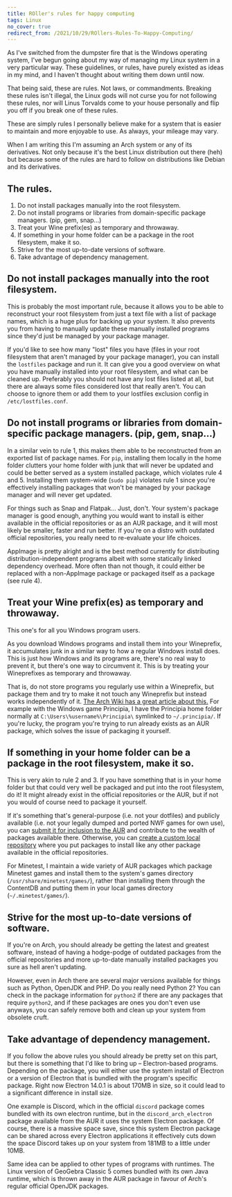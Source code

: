 ```yaml
---
title: ROller's rules for happy computing
tags: Linux
no_cover: true
redirect_from: /2021/10/29/ROllers-Rules-To-Happy-Computing/
---
```


As I've switched from the dumpster fire that is the Windows operating system, I've begun going about my way of managing my Linux system in a very particular way. These guidelines, or rules, have purely existed as ideas in my mind, and I haven't thought about writing them down until now.

<!--more-->

That being said, these are rules. Not laws, or commandments. Breaking these rules isn't illegal, the Linux gods will not curse you for not following these rules, nor will Linus Torvalds come to your house personally and flip you off if you break one of these rules.

These are simply rules I personally believe make for a system that is easier to maintain and more enjoyable to use. As always, your mileage may vary.

When I am writing this I'm assuming an Arch system or any of its derivatives. Not only because it's the best Linux distribution out there (heh) but because some of the rules are hard to follow on distributions like Debian and its derivatives.

## The rules.
1. Do not install packages manually into the root filesystem.
2. Do not install programs or libraries from domain-specific package managers. (pip, gem, snap...)
3. Treat your Wine prefix(es) as temporary and throwaway.
4. If something in your home folder can be a package in the root filesystem, make it so.
5. Strive for the most up-to-date versions of software.
6. Take advantage of dependency management.

## Do not install packages manually into the root filesystem.
This is probably the most important rule, because it allows you to be able to reconstruct your root filesystem from just a text file with a list of package names, which is a huge plus for backing up your system. It also prevents you from having to manually update these manually installed programs since they'd just be managed by your package manager.

If you'd like to see how many "lost" files you have (files in your root filesystem that aren't managed by your package manager), you can install the `lostfiles` package and run it. It can give you a good overview on what you have manually installed into your root filesystem, and what can be cleaned up. Preferably you should not have any lost files listed at all, but there are always some files considered lost that really aren't. You can choose to ignore them or add them to your lostfiles exclusion config in `/etc/lostfiles.conf`.

## Do not install programs or libraries from domain-specific package managers. (pip, gem, snap...)
In a similar vein to rule 1, this makes them able to be reconstructed from an exported list of package names. For `pip`, installing them locally in the home folder clutters your home folder with junk that will never be updated and could be better served as a system installed package, which violates rule 4 and 5. Installing them system-wide (`sudo pip`) violates rule 1 since you're effectively installing packages that won't be managed by your package manager and will never get updated.

For things such as Snap and Flatpak... Just, don't. Your system's package manager is good enough, anything you would want to install is either available in the official repositories or as an AUR package, and it will most likely be smaller, faster and run better. If you're on a distro with outdated official repositories, you really need to re-evaluate your life choices.

AppImage is pretty alright and is the best method currently for distributing distribution-independent programs albeit with some statically linked dependency overhead. More often than not though, it could either be replaced with a non-AppImage package or packaged itself as a package (see rule 4).

## Treat your Wine prefix(es) as temporary and throwaway.
This one's for all you Windows program users.

As you download Windows programs and install them into your Wineprefix, it accumulates junk in a similar way to how a regular Windows install does. This is just how Windows and its programs are, there's no real way to prevent it, but there's one way to circumvent it. This is by treating your Wineprefixes as temporary and throwaway.

That is, do not store programs you regularly use within a Wineprefix, but package them and try to make it not touch any Wineprefix but instead works independently of it. [The Arch Wiki has a great article about this.](https://wiki.archlinux.org/title/Wine_package_guidelines) For example with the Windows game Principia, I have the Principia home folder normally at `C:\Users\%username%\Principia\` symlinked to `~/.principia/`. If you're lucky, the program you're trying to run already exists as an AUR package, which solves the issue of packaging it yourself.

## If something in your home folder can be a package in the root filesystem, make it so.
This is very akin to rule 2 and 3. If you have something that is in your home folder but that could very well be packaged and put into the root filesystem, do it! It might already exist in the official repositories or the AUR, but if not you would of course need to package it yourself.

If it's something that's general-purpose (i.e. not your dotfiles) and publicly available (i.e. not your legally dumped and ported NWF games for own use), you can [submit it for inclusion to the AUR](https://wiki.archlinux.org/title/AUR_submission_guidelines) and contribute to the wealth of packages available there. Otherwise, you can [create a custom local repository](https://wiki.archlinux.org/title/Pacman/Tips_and_tricks#Custom_local_repository) where you put packages to install like any other package available in the official repositories.

For Minetest, I maintain a wide variety of AUR packages which package Minetest games and install them to the system's games directory (`/usr/share/minetest/games/`), rather than installing them through the ContentDB and putting them in your local games directory (`~/.minetest/games/`).

## Strive for the most up-to-date versions of software.
If you're on Arch, you should already be getting the latest and greatest software, instead of having a hodge-podge of outdated packages from the official repositories and more up-to-date manually installed packages you sure as hell aren't updating.

However, even in Arch there are several major versions available for things such as Python, OpenJDK and PHP. Do you really need Python 2? You can check in the package information for `python2` if there are any packages that require `python2`, and if these packages are ones you don't even use anyways, you can safely remove both and clean up your system from obsolete cruft.

## Take advantage of dependency management.
If you follow the above rules you should already be pretty set on this part, but there is something that I'd like to bring up &ndash; Electron-based programs. Depending on the package, you will either use the system install of Electron or a version of Electron that is bundled with the program's specific package. Right now Electron 14.0.1 is about 170MB in size, so it could lead to a significant difference in install size.

One example is Discord, which in the official `discord` package comes bundled with its own electron runtime, but in the `discord_arch_electron` package available from the AUR it uses the system Electron package. Of course, there is a massive space save, since this system Electron package can be shared across every Electron applications it effectively cuts down the space Discord takes up on your system from 181MB to a little under 10MB.

Same idea can be applied to other types of programs with runtimes. The Linux version of GeoGebra Classic 5 comes bundled with its own Java runtime, which is thrown away in the AUR package in favour of Arch's regular official OpenJDK packages.
